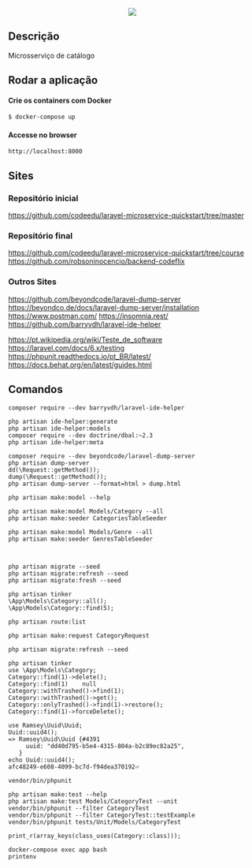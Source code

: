 <p align="center">
  <a href="https://fullcycle.com.br/" target="blank"><img src="https://s3.amazonaws.com/code.education/Wallpapers/Wallpaper-02-Full-Cycle-1920x1080.png"/></a>
</p>

## Descrição

Microsserviço de catálogo

## Rodar a aplicação

#### Crie os containers com Docker

```bash
$ docker-compose up
```

#### Accesse no browser

```
http://localhost:8000
```

## Sites

### Repositório inicial

https://github.com/codeedu/laravel-microservice-quickstart/tree/master

### Repositório final

https://github.com/codeedu/laravel-microservice-quickstart/tree/course
https://github.com/robsoninocencio/backend-codeflix

### Outros Sites

https://github.com/beyondcode/laravel-dump-server
https://beyondco.de/docs/laravel-dump-server/installation
https://www.postman.com/
https://insomnia.rest/
https://github.com/barryvdh/laravel-ide-helper

https://pt.wikipedia.org/wiki/Teste_de_software
https://laravel.com/docs/6.x/testing
https://phpunit.readthedocs.io/pt_BR/latest/
https://docs.behat.org/en/latest/guides.html

## Comandos

```
composer require --dev barryvdh/laravel-ide-helper

php artisan ide-helper:generate
php artisan ide-helper:models
composer require --dev doctrine/dbal:~2.3
php artisan ide-helper:meta

composer require --dev beyondcode/laravel-dump-server
php artisan dump-server
dd(\Request::getMethod());
dump(\Request::getMethod());
php artisan dump-server --format=html > dump.html

php artisan make:model --help

php artisan make:model Models/Category --all
php artisan make:seeder CategoriesTableSeeder

php artisan make:model Models/Genre --all
php artisan make:seeder GenresTableSeeder



php artisan migrate --seed
php artisan migrate:refresh --seed
php artisan migrate:fresh --seed

php artisan tinker
\App\Models\Category::all();
\App\Models\Category::find(5);

php artisan route:list

php artisan make:request CategoryRequest

php artisan migrate:refresh --seed

php artisan tinker
use \App\Models\Category;
Category::find(1)->delete();
Category::find(1)    null
Category::withTrashed()->find(1);
Category::withTrashed()->get();
Category::onlyTrashed()->find(1)->restore();
Category::find(1)->forceDelete();

use Ramsey\Uuid\Uuid;
Uuid::uuid4();
=> Ramsey\Uuid\Uuid {#4391
     uuid: "dd40d795-b5e4-4315-804a-b2c89ec82a25",
   }
echo Uuid::uuid4();
afc48249-e608-4099-bc7d-f94dea370192⏎

vendor/bin/phpunit

php artisan make:test --help
php artisan make:test Models/CategoryTest --unit
vendor/bin/phpunit --filter CategoryTest
vendor/bin/phpunit --filter CategoryTest::testExample
vendor/bin/phpunit tests/Unit/Models/CategoryTest

print_r(array_keys(class_uses(Category::class)));

docker-compose exec app bash
printenv


```
